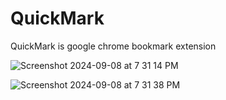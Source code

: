 # QuickMark
QuickMark is google chrome bookmark extension

![Screenshot 2024-09-08 at 7 31 14 PM](https://github.com/user-attachments/assets/000bbeec-cee9-448d-8daf-27a9a510a533)

![Screenshot 2024-09-08 at 7 31 38 PM](https://github.com/user-attachments/assets/677d33df-1e96-40a3-8c21-02f913b6a610)
